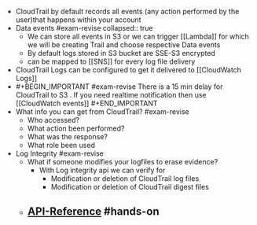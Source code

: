 - CloudTrail by default records all events (any action performed by the user)that happens within your account
- Data events #exam-revise
  collapsed:: true
	- We can store all events in S3 or we can trigger [[Lambda]] for which we will be creating Trail and choose respective Data events
	- By default logs stored in S3 bucket are SSE-S3 encrypted
	- can be mapped to [[SNS]]  for every log file delivery
- CloudTrail Logs can be configured to get it delivered to [[CloudWatch Logs]]
- #+BEGIN_IMPORTANT
  #exam-revise 
  There is a 15 min delay for CloudTrail to S3 . If you need realtime notification then use [[CloudWatch events]] 
  #+END_IMPORTANT
- What info you can get from CloudTrail? #exam-revise
	- Who accessed?
	- What action been performed?
	- What was the response?
	- What role been used
- Log Integrity #exam-revise
	- What if someone modifies your logfiles to erase evidence?
		- With Log integrity api we can verify for
			- Modification or deletion of CloudTrail log files
			- Modification or deletion of CloudTrail digest files
	- [API-Reference](https://docs.aws.amazon.com/cli/latest/reference/cloudtrail/validate-logs.html) #hands-on
		-